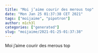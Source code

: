 ```yaml
---
title: "Moi j’aime courir des merous top"
date: "Mon Jan 25 01:37:38 CET 2021"
tags: ["moijaime", "pipotron"]
author: m1ch3l
categories: ["generated"]
slug: "moijaime/2021-01-25-01:37:38"
---
```


Moi j’aime courir des merous top
